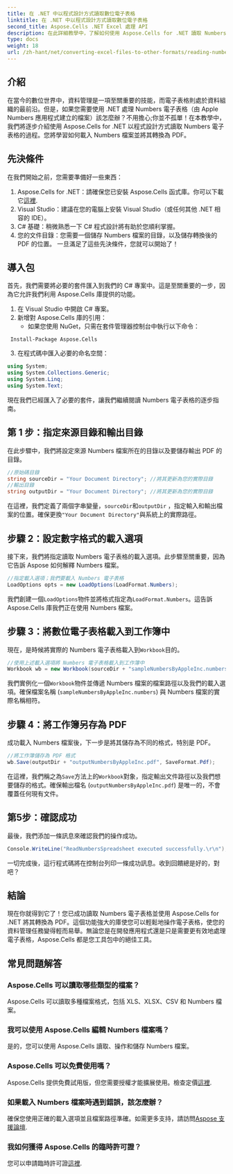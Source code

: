 ```yaml
---
title: 在 .NET 中以程式設計方式讀取數位電子表格
linktitle: 在 .NET 中以程式設計方式讀取數位電子表格
second_title: Aspose.Cells .NET Excel 處理 API
description: 在此詳細教學中，了解如何使用 Aspose.Cells for .NET 讀取 Numbers 電子表格並將其轉換為 PDF。
type: docs
weight: 18
url: /zh-hant/net/converting-excel-files-to-other-formats/reading-numbers-spreadsheet/
---
```

## 介紹
在當今的數位世界中，資料管理是一項至關重要的技能，而電子表格則處於資料組織的最前沿。但是，如果您需要使用 .NET 處理 Numbers 電子表格（由 Apple Numbers 應用程式建立的檔案）該怎麼辦？不用擔心;你並不孤單！在本教學中，我們將逐步介紹使用 Aspose.Cells for .NET 以程式設計方式讀取 Numbers 電子表格的過程。您將學習如何載入 Numbers 檔案並將其轉換為 PDF。
## 先決條件
在我們開始之前，您需要準備好一些東西：
1. Aspose.Cells for .NET：請確保您已安裝 Aspose.Cells 函式庫。你可以下載它[這裡](https://releases.aspose.com/cells/net/).
2. Visual Studio：建議在您的電腦上安裝 Visual Studio（或任何其他 .NET 相容的 IDE）。
3. C# 基礎：稍微熟悉一下 C# 程式設計將有助於您順利掌握。
4. 您的文件目錄：您需要一個儲存 Numbers 檔案的目錄，以及儲存轉換後的 PDF 的位置。
一旦滿足了這些先決條件，您就可以開始了！
## 導入包
首先，我們需要將必要的套件匯入到我們的 C# 專案中。這是至關重要的一步，因為它允許我們利用 Aspose.Cells 庫提供的功能。
1. 在 Visual Studio 中開啟 C# 專案。
2. 新增對 Aspose.Cells 庫的引用：
   - 如果您使用 NuGet，只需在套件管理器控制台中執行以下命令：
```
 Install-Package Aspose.Cells
 ```
3. 在程式碼中匯入必要的命名空間：
```csharp
using System;
using System.Collections.Generic;
using System.Linq;
using System.Text;
```
現在我們已經匯入了必要的套件，讓我們繼續閱讀 Numbers 電子表格的逐步指南。
## 第 1 步：指定來源目錄和輸出目錄
在此步驟中，我們將設定來源 Numbers 檔案所在的目錄以及要儲存輸出 PDF 的目錄。
```csharp
//原始碼目錄
string sourceDir = "Your Document Directory"; //將其更新為您的實際目錄
//輸出目錄
string outputDir = "Your Document Directory"; //將其更新為您的實際目錄
```
在這裡，我們定義了兩個字串變量，`sourceDir`和`outputDir` ，指定輸入和輸出檔案的位置。確保更換`"Your Document Directory"`與系統上的實際路徑。
## 步驟 2：設定數字格式的載入選項
接下來，我們將指定讀取 Numbers 電子表格的載入選項。此步驟至關重要，因為它告訴 Aspose 如何解釋 Numbers 檔案。
```csharp
//指定載入選項；我們要載入 Numbers 電子表格
LoadOptions opts = new LoadOptions(LoadFormat.Numbers);
```
我們創建一個`LoadOptions`物件並將格式指定為`LoadFormat.Numbers`。這告訴 Aspose.Cells 庫我們正在使用 Numbers 檔案。 
## 步驟 3：將數位電子表格載入到工作簿中
現在，是時候將實際的 Numbers 電子表格載入到`Workbook`目的。
```csharp
//使用上述載入選項將 Numbers 電子表格載入到工作簿中
Workbook wb = new Workbook(sourceDir + "sampleNumbersByAppleInc.numbers", opts);
```
我們實例化一個`Workbook`物件並傳遞 Numbers 檔案的檔案路徑以及我們的載入選項。確保檔案名稱 (`sampleNumbersByAppleInc.numbers`) 與 Numbers 檔案的實際名稱相符。
## 步驟 4：將工作簿另存為 PDF
成功載入 Numbers 檔案後，下一步是將其儲存為不同的格式，特別是 PDF。
```csharp
//將工作簿儲存為 PDF 格式
wb.Save(outputDir + "outputNumbersByAppleInc.pdf", SaveFormat.Pdf);
```
在這裡，我們稱之為`Save`方法上的`Workbook`對象，指定輸出文件路徑以及我們想要儲存的格式。確保輸出檔名 (`outputNumbersByAppleInc.pdf`) 是唯一的，不會覆蓋任何現有文件。
## 第5步：確認成功
最後，我們添加一條訊息來確認我們的操作成功。
```csharp
Console.WriteLine("ReadNumbersSpreadsheet executed successfully.\r\n");
```
一切完成後，這行程式碼將在控制台列印一條成功訊息。收到回饋總是好的，對吧？
## 結論
現在你就得到它了！您已成功讀取 Numbers 電子表格並使用 Aspose.Cells for .NET 將其轉換為 PDF。這個功能強大的庫使您可以輕鬆地操作電子表格，使您的資料管理任務變得輕而易舉。無論您是在開發應用程式還是只是需要更有效地處理電子表格，Aspose.Cells 都是您工具包中的絕佳工具。
## 常見問題解答
### Aspose.Cells 可以讀取哪些類型的檔案？  
Aspose.Cells 可以讀取多種檔案格式，包括 XLS、XLSX、CSV 和 Numbers 檔案。 
### 我可以使用 Aspose.Cells 編輯 Numbers 檔案嗎？  
是的，您可以使用 Aspose.Cells 讀取、操作和儲存 Numbers 檔案。
### Aspose.Cells 可以免費使用嗎？  
 Aspose.Cells 提供免費試用版，但您需要授權才能擴展使用。檢查定價[這裡](https://purchase.aspose.com/buy).
### 如果載入 Numbers 檔案時遇到錯誤，該怎麼辦？  
確保您使用正確的載入選項並且檔案路徑準確。如需更多支持，請訪問[Aspose 支援論壇](https://forum.aspose.com/c/cells/9).
### 我如何獲得 Aspose.Cells 的臨時許可證？  
您可以申請臨時許可證[這裡](https://purchase.aspose.com/temporary-license/).